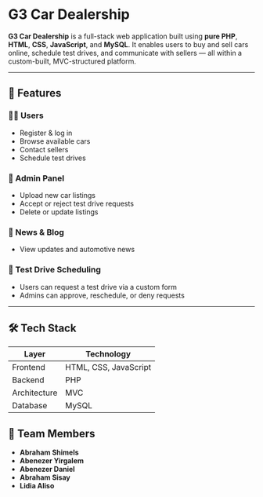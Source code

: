 # G3 Car Dealership

**G3 Car Dealership** is a full-stack web application built using **pure PHP**, **HTML**, **CSS**, **JavaScript**, and **MySQL**. It enables users to buy and sell cars online, schedule test drives, and communicate with sellers — all within a custom-built, MVC-structured platform.

---

## 🧩 Features

### 🧑‍💻 Users
- Register & log in
- Browse available cars
- Contact sellers
- Schedule test drives

### 🔧 Admin Panel
- Upload new car listings
- Accept or reject test drive requests
- Delete or update listings

### 📰 News & Blog
- View updates and automotive news

### 🚗 Test Drive Scheduling
- Users can request a test drive via a custom form
- Admins can approve, reschedule, or deny requests

---

## 🛠️ Tech Stack

| Layer        | Technology             |
|--------------|------------------------|
| Frontend     | HTML, CSS, JavaScript  |
| Backend      | PHP                    |
| Architecture | MVC                    |
| Database     | MySQL                  |

## 👥 Team Members

- **Abraham Shimels**
- **Abenezer Yirgalem**
- **Abenezer Daniel**
- **Abraham Sisay**
- **Lidia Aliso**

